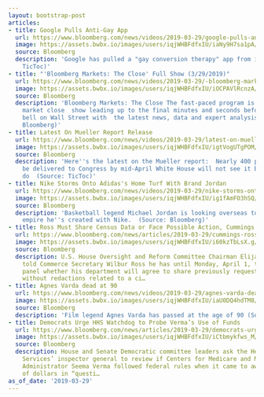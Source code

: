 ```yaml
---
layout: bootstrap-post
articles:
- title: Google Pulls Anti-Gay App
  url: https://www.bloomberg.com/news/videos/2019-03-29/google-pulls-anti-gay-app-video
  image: https://assets.bwbx.io/images/users/iqjWHBFdfxIU/iaNy9H7sa1pA/v5/-1x-1.jpg
  source: Bloomberg
  description: 'Google has pulled a "gay conversion therapy" app from its store  (Source:
    TicToc)'
- title: "'Bloomberg Markets: The Close' Full Show (3/29/2019)"
  url: https://www.bloomberg.com/news/videos/2019-03-29/-bloomberg-markets-the-close-full-show-3-29-2019-video
  image: https://assets.bwbx.io/images/users/iqjWHBFdfxIU/iOCPAVlRcnzA/v5/-1x-1.jpg
  source: Bloomberg
  description: 'Bloomberg Markets: The Close The fast-paced program is the quintessential
    market close  show leading up to the final minutes and seconds before the closing
    bell on Wall Street with  the latest news, data and expert analysis. (Source:
    Bloomberg)'
- title: Latest On Mueller Report Release
  url: https://www.bloomberg.com/news/videos/2019-03-29/latest-on-mueller-report-release-video
  image: https://assets.bwbx.io/images/users/iqjWHBFdfxIU/igtVogUTgPOM/v5/-1x-1.jpg
  source: Bloomberg
  description: 'Here''s the latest on the Mueller report:  Nearly 400 pages long Will
    be delivered to Congress by mid-April White House will not see it before lawmakers
    do  (Source: TicToc)'
- title: Nike Storms Onto Adidas's Home Turf With Brand Jordan
  url: https://www.bloomberg.com/news/videos/2019-03-29/nike-storms-onto-adidas-s-home-turf-with-brand-jordan-video
  image: https://assets.bwbx.io/images/users/iqjWHBFdfxIU/ig1fAmFO3hSQ/v5/-1x-1.jpg
  source: Bloomberg
  description: 'Basketball legend Michael Jordan is looking overseas to grow the apparel
    empire he''s created with Nike.  (Source: Bloomberg)'
- title: Ross Must Share Census Data or Face Possible Action, Cummings Says
  url: https://www.bloomberg.com/news/articles/2019-03-29/cummings-ross-must-share-census-data-or-face-possible-action
  image: https://assets.bwbx.io/images/users/iqjWHBFdfxIU/i60kzTbLsX.g/v1/1200x800.jpg
  source: Bloomberg
  description: U.S. House Oversight and Reform Committee Chairman Elijah Cummings
    told Commerce Secretary Wilbur Ross he has until Monday, April 1, to tell the
    panel whether his department will agree to share previously requested documents
    without redactions related to a ci…
- title: Agnes Varda dead at 90
  url: https://www.bloomberg.com/news/videos/2019-03-29/agnes-varda-dead-at-90-video
  image: https://assets.bwbx.io/images/users/iqjWHBFdfxIU/iaU0DQ4hdTM8/v5/-1x-1.jpg
  source: Bloomberg
  description: 'Film legend Agnes Varda has passed at the age of 90 (Source: TicToc)'
- title: Democrats Urge HHS Watchdog to Probe Verma’s Use of Funds
  url: https://www.bloomberg.com/news/articles/2019-03-29/democrats-urge-hhs-ig-to-probe-cms-chief-s-use-of-funds
  image: https://assets.bwbx.io/images/users/iqjWHBFdfxIU/iCtbmykfws_M/v0/1200x799.jpg
  source: Bloomberg
  description: House and Senate Democratic committee leaders ask the Health and Human
    Services’ inspector general to review if Centers for Medicare and Medicaid Services
    Administrator Seema Verma followed federal rules when it came to awarding millions
    of dollars in “questi…
as_of_date: '2019-03-29'
---
```


